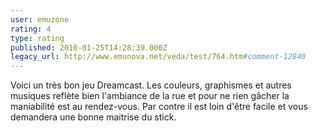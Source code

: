 ```yaml
---
user: emuzone
rating: 4
type: rating
published: 2010-01-25T14:28:39.000Z
legacy_url: http://www.emunova.net/veda/test/764.htm#comment-12840
---
```

Voici un très bon jeu Dreamcast. Les couleurs, graphismes et autres musiques reflète bien l'ambiance de la rue et pour ne rien gâcher la maniabilité est au rendez-vous. Par contre il est loin d'être facile et vous demandera une bonne maitrise du stick.